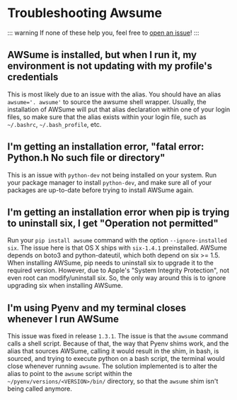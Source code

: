 # Troubleshooting Awsume

::: warning
If none of these help you, feel free to [open an issue](https://github.com/trek10inc/awsume/issues/new)!
:::

## AWSume is installed, but when I run it, my environment is not updating with my profile's credentials

This is most likely due to an issue with the alias. You should have an alias `awsume='. awsume'` to source the awsume shell wrapper. Usually, the installation of AWSume will put that alias declaration within one of your login files, so make sure that the alias exists within your login file, such as `~/.bashrc`, `~/.bash_profile`, etc.

## I'm getting an installation error, "fatal error: Python.h No such file or directory"

This is an issue with `python-dev` not being installed on your system. Run your package manager to install `python-dev`, and make sure all of your packages are up-to-date before trying to install AWSume again.

## I'm getting an installation error when pip is trying to uninstall six, I get "Operation not permitted"

Run your `pip install awsume` command with the option `--ignore-installed six`. The issue here is that OS X ships with `six-1.4.1` preinstalled. AWSume depends on boto3 and python-dateutil, which both depend on six >= 1.5. When installing AWSume, pip needs to uninstall six to upgrade it to the required version. However, due to Apple's "System Integrity Protection", not even root can modify/uninstall six. So, the only way around this is to ignore upgrading six when installing AWSume.

## I'm using Pyenv and my terminal closes whenever I run AWSume

This issue was fixed in release `1.3.1`. The issue is that the `awsume` command calls a shell script. Because of that, the way that Pyenv shims work, and the alias that sources AWSume, calling it would result in the shim, in bash, is sourced, and trying to execute python on a bash script, the terminal would close whenever running `awsume`. The solution implemented is to alter the alias to point to the `awsume` script within the `~/pyenv/versions/<VERSION>/bin/` directory, so that the `awsume` shim isn't being called anymore.
